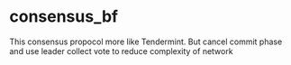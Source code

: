 # consensus_bf
This consensus propocol more like Tendermint. But cancel commit phase and use leader collect vote to reduce complexity of network
